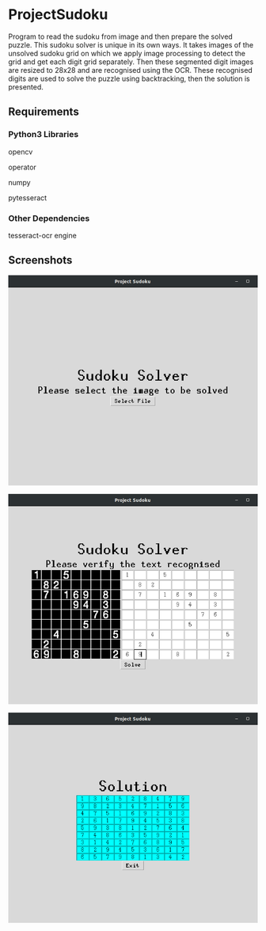 # ProjectSudoku
Program to read the sudoku from image and then prepare the solved puzzle. 
This sudoku solver is unique in its own ways. It takes images of the unsolved sudoku grid on which we apply image processing to detect the grid and get each digit grid separately. Then these segmented digit images are resized to 28x28 and are recognised using the OCR. These recognised digits are used to solve the puzzle using backtracking, then the solution is presented.

## Requirements
### Python3 Libraries 
opencv

operator

numpy

pytesseract

### Other Dependencies
tesseract-ocr engine

## Screenshots

![HomeScreen Screenshot](/Screenshots/HomeScreen.png?raw=true "Home Screen")

![OCR Screenshot](/Screenshots/OCR.png?raw=true "Recognised Digits")

![Results Screenshot](/Screenshots/Results.png?raw=true "Solved Puzzle")